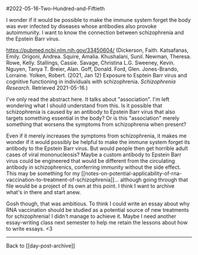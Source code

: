 #2022-05-16-Two-Hundred-and-Fiftieth

I wonder if it would be possible to make the immune system forget the body was ever infected by diseases whose antibodies also provoke autoimmunity.  I want to know the connection between schizophrenia and the Epstein Barr virus.

https://pubmed.ncbi.nlm.nih.gov/33450604/ (Dickerson, Faith.  Katsafanas, Emily.  Origoni, Andrea.  Squire, Amalia.  Khushalani, Sunil.  Newman, Theresa.  Rowe, Kelly.  Stallings, Cassie.  Savage, Christina L.G.  Sweeney, Kevin.  Nguyen, Tanya T.  Breier, Alan.  Goff, Donald.  Ford, Glen.  Jones-Brando, Lorraine.  Yolken, Robert.  (2021, Jan 12)  Exposure to Esptein Barr virus and cognitive functioning in individuals with schizophrenia. 
 *Schizophrenia Research*.  Retrieved 2021-05-16.)

I've only read the abstract here.  It talks about "association".  I'm left wondering what I should understand from this.  Is it possible that schizophrenia is caused by an antibody to Epstein Barr virus that also targets something essential in the body?  Or is this "association" merely something that worsens the symptoms from schizophrenia when present?

Even if it merely increases the symptoms from schizophrenia, it makes me wonder if it would possibly be helpful to make the immune system forget its antibody to the Epstein Barr virus.  But would people then get horrible adult cases of viral mononucleosis?  Maybe a custom antibody to Epstein Barr virus could be engineered that would be different from the circulating antibody in schizophrenics, conferring immunity without the side effect.  This may be something for my [[notes-on-potential-applicability-of-rna-vaccination-to-treatment-of-schizophrenia]]... although going through that file would be a project of its own at this point.  I think I want to archive what's in there and start anew.

Gosh though, that was ambitious.  To think I could write an essay about why RNA vaccination should be studied as a potential source of new treatments for schizophrenia!  I didn't manage to achieve it.  Maybe I need another essay-writing class next semester to help me retain the lessons about how to write essays.  <3

---
Back to [[day-post-archive]]